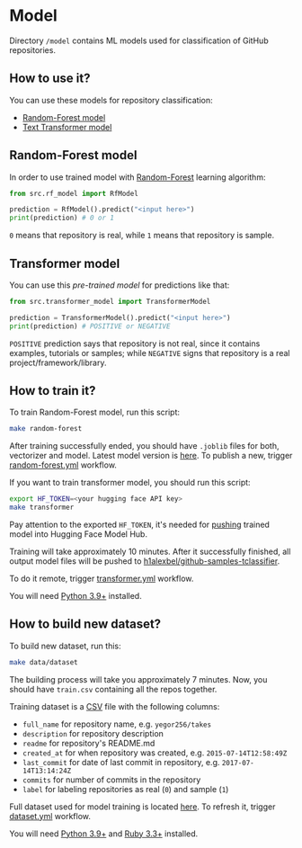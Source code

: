 # Model

Directory `/model` contains ML models used for classification
of GitHub repositories.

## How to use it?

You can use these models for repository classification:

* [Random-Forest model](#random-forest-model)
* [Text Transformer model](#transformer-model)

## Random-Forest model

In order to use trained model with [Random-Forest] learning algorithm:

```python
from src.rf_model import RfModel

prediction = RfModel().predict("<input here>")
print(prediction) # 0 or 1
```

`0` means that repository is real, while `1` means that repository is sample.

## Transformer model

You can use this _pre-trained model_ for predictions like that:

```python
from src.transformer_model import TransformerModel

prediction = TransformerModel().predict("<input here>")
print(prediction) # POSITIVE or NEGATIVE
```

`POSITIVE` prediction says that repository is not real, since it contains
examples, tutorials or samples; while `NEGATIVE` signs that repository
is a real project/framework/library.

## How to train it?

To train Random-Forest model, run this script:

```bash
make random-forest
```

After training successfully ended, you should have `.joblib` files for both,
vectorizer and model. Latest model version is [here](https://github.com/h1alexbel/samples-filter/tree/random-forest).
To publish a new, trigger [random-forest.yml](https://github.com/h1alexbel/samples-filter/actions/workflows/random-forest.yml)
workflow.

If you want to train transformer model, you should run this script:

```bash
export HF_TOKEN=<your hugging face API key>
make transformer
```

Pay attention to the exported `HF_TOKEN`, it's needed for [pushing](https://huggingface.co/docs/transformers/v4.15.0/en/model_sharing)
trained model into Hugging Face Model Hub.

Training will take approximately 10 minutes. After it successfully finished,
all output model files will be pushed to [h1alexbel/github-samples-tclassifier](https://huggingface.co/h1alexbel/github-samples-tclassifier).

To do it remote, trigger [transformer.yml](https://github.com/h1alexbel/samples-filter/actions/workflows/transformer.yml)
workflow.

You will need [Python 3.9+] installed.

## How to build new dataset?

To build new dataset, run this:

```bash
make data/dataset
```

The building process will take you approximately 7 minutes.
Now, you should have `train.csv` containing all the repos together.

Training dataset is a [CSV] file with the following columns:

* `full_name` for repository name, e.g. `yegor256/takes`
* `description` for repository description
* `readme` for repository's README.md
* `created_at` for when repository was created, e.g. `2015-07-14T12:58:49Z`
* `last_commit` for date of last commit in repository, e.g. `2017-07-14T13:14:24Z`
* `commits` for number of commits in the repository
* `label` for labeling repositories as real (`0`) and sample (`1`)

Full dataset used for model training is located [here](https://github.com/h1alexbel/samples-filter/blob/dataset/train.csv).
To refresh it, trigger [dataset.yml](https://github.com/h1alexbel/samples-filter/actions/workflows/dataset.yml)
workflow.

You will need [Python 3.9+] and [Ruby 3.3+] installed.

[Random-Forest]: https://en.wikipedia.org/wiki/Random_forest
[CSV]: https://en.wikipedia.org/wiki/Comma-separated_values
[Python 3.9+]: https://www.python.org/downloads/release/python-390
[Ruby 3.3+]: https://www.ruby-lang.org/en/documentation/installation
